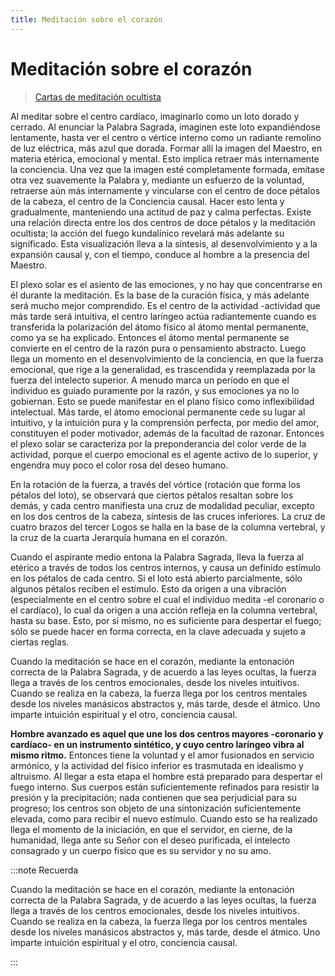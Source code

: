 ```yaml
---
title: Meditación sobre el corazón
---
```


# Meditación sobre el corazón

> [Cartas de meditación ocultista](/cartas-meditacion-ocultista/carta4#observaciones-finales)

Al meditar sobre el centro cardíaco, imaginarlo como un loto dorado y cerrado. Al enunciar la Palabra Sagrada, imaginen este loto expandiéndose lentamente, hasta ver el centro o vértice interno como un radiante remolino de luz eléctrica, más azul que dorada. Formar allí la imagen del Maestro, en materia etérica, emocional y mental. Esto implica retraer más internamente la conciencia. Una vez que la imagen esté completamente formada, emítase otra vez suavemente la Palabra y, mediante un esfuerzo de la voluntad, retraerse aún más internamente y vincularse con el centro de doce pétalos de la cabeza, el centro de la Conciencia causal. Hacer esto lenta y gradualmente, manteniendo una actitud de paz y calma perfectas. Existe una relación directa entre los dos centros de doce pétalos y la meditación ocultista; la acción del fuego kundalínico revelará más adelante su significado. Esta visualización lleva a la síntesis, al desenvolvimiento y a la expansión causal y, con el tiempo, conduce al hombre a la presencia del Maestro.

El plexo solar es el asiento de las emociones, y no hay que concentrarse en él durante la meditación. Es la base de la curación física, y más adelante será mucho mejor comprendido. Es el centro de la actividad -actividad que más tarde será intuitiva, el centro laríngeo actúa radiantemente cuando es transferida la polarización del átomo físico al átomo mental permanente, como ya se ha explicado. Entonces el átomo mental permanente se convierte en el centro de la razón pura o pensamiento abstracto. Luego llega un momento en el desenvolvimiento de la conciencia, en que la fuerza emocional, que rige a la generalidad, es trascendida y reemplazada por la fuerza del intelecto superior. A menudo marca un período en que el individuo es guiado puramente por la razón, y sus emociones ya no lo gobiernan. Esto se puede manifestar en el plano físico como inflexibilidad intelectual. Más tarde, el átomo emocional permanente cede su lugar al intuitivo, y la intuición pura y la comprensión perfecta, por medio del amor, constituyen el poder motivador, además de la facultad de razonar. Entonces el plexo solar se caracteriza por la preponderancia del color verde de la actividad, porque el cuerpo emocional es el agente activo de lo superior, y engendra muy poco el color rosa del deseo humano.

En la rotación de la fuerza, a través del vórtice (rotación que forma los pétalos del loto), se observará que ciertos pétalos resaltan sobre los demás, y cada centro manifiesta una cruz de modalidad peculiar, excepto en los dos centros de la cabeza, síntesis de las cruces inferiores. La cruz de cuatro brazos del tercer Logos se halla en la base de la columna vertebral, y la cruz de la cuarta Jerarquía humana en el corazón.

Cuando el aspirante medio entona la Palabra Sagrada, lleva la fuerza al etérico a través de todos los centros internos, y causa un definido estímulo en los pétalos de cada centro. Si el loto está abierto parcialmente, sólo algunos pétalos reciben el estímulo. Esto da origen a una vibración (especialmente en el centro sobre el cual el individuo medita -el coronario o el cardíaco), lo cual da origen a una acción refleja en la columna vertebral, hasta su base. Esto, por sí mismo, no es suficiente para despertar el fuego; sólo se puede hacer en forma correcta, en la clave adecuada y sujeto a ciertas reglas.

Cuando la meditación se hace en el corazón, mediante la entonación correcta de la Palabra Sagrada, y de acuerdo a las leyes ocultas, la fuerza llega a través de los centros emocionales, desde los niveles intuitivos. Cuando se realiza en la cabeza, la fuerza llega por los centros mentales desde los niveles manásicos abstractos y, más tarde, desde el átmico. Uno imparte intuición espiritual y el otro, conciencia causal.

**Hombre avanzado es aquel que une los dos centros mayores -coronario y cardíaco- en un instrumento sintético, y cuyo centro laríngeo vibra al mismo ritmo.** Entonces tiene la voluntad y el amor fusionados en servicio armónico, y la actividad del físico inferior es trasmutada en idealismo y altruismo. Al llegar a esta etapa el hombre está preparado para despertar el fuego interno. Sus cuerpos están suficientemente refinados para resistir la presión y la precipitación; nada contienen que sea perjudicial para su progreso; los centros son objeto de una sintonización suficientemente elevada, como para recibir el nuevo estímulo. Cuando esto se ha realizado llega el momento de la iniciación, en que el servidor, en cierne, de la humanidad, llega ante su Señor con el deseo purificada, el intelecto consagrado y un cuerpo físico que es su servidor y no su amo.


:::note Recuerda

Cuando la meditación se hace en el corazón, mediante la entonación correcta de la Palabra Sagrada, y de acuerdo a las leyes ocultas, la fuerza llega a través de los centros emocionales, desde los niveles intuitivos. Cuando se realiza en la cabeza, la fuerza llega por los centros mentales desde los niveles manásicos abstractos y, más tarde, desde el átmico. Uno imparte intuición espiritual y el otro, conciencia causal.

:::

